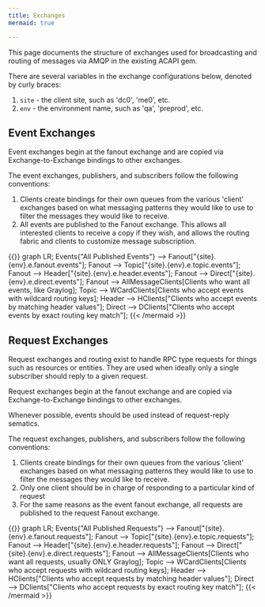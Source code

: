 ```yaml
---
title: Exchanges
mermaid: true

---
```


This page documents the structure of exchanges used for broadcasting and routing of messages via AMQP in the existing ACAPI gem.

There are several variables in the exchange configurations below, denoted by curly braces:
1. `site` - the client site, such as 'dc0', 'me0', etc.
2. `env` - the environment name, such as 'qa', 'preprod', etc.

## Event Exchanges

Event exchanges begin at the fanout exchange and are copied via Exchange-to-Exchange bindings to other exchanges.

The event exchanges, publishers, and subscribers follow the following conventions:
1. Clients create bindings for their own queues from the various 'client' exchanges based on what messaging patterns they would like to use to filter the messages they would like to receive.
2. All events are published to the Fanout exchange.  This allows all interested clients to receive a copy if they wish, and allows the routing fabric and clients to customize message subscription.

{{<mermaid align="left">}}
graph LR;
  Events{"All Published Events"} --> Fanout["{site}.{env}.e.fanout.events"];
  Fanout --> Topic["{site}.{env}.e.topic.events"];
  Fanout --> Header["{site}.{env}.e.header.events"];
  Fanout --> Direct["{site}.{env}.e.direct.events"];
  Fanout --> AllMessageClients[Clients who want all events, like Graylog];
  Topic --> WCardClients[Clients who accept events with wildcard routing keys];
  Header --> HClients["Clients who accept events by matching header values"];
  Direct --> DClients["Clients who accept events by exact routing key match"];
{{< /mermaid >}}

## Request Exchanges

Request exchanges and routing exist to handle RPC type requests for things such as resources or entities.  They are used when ideally only a single subscriber should reply to a given request.

Request exchanges begin at the fanout exchange and are copied via Exchange-to-Exchange bindings to other exchanges.

Whenever possible, events should be used instead of request-reply sematics.

The request exchanges, publishers, and subscribers follow the following conventions:
1. Clients create bindings for their own queues from the various 'client' exchanges based on what messaging patterns they would like to use to filter the messages they would like to receive.
2. Only one client should be in charge of responding to a particular kind of request
3. For the same reasons as the event fanout exchange, all requests are published to the request Fanout exchange.

{{<mermaid align="left">}}
graph LR;
  Events{"All Published Requests"} --> Fanout["{site}.{env}.e.fanout.requests"];
  Fanout --> Topic["{site}.{env}.e.topic.requests"];
  Fanout --> Header["{site}.{env}.e.header.requests"];
  Fanout --> Direct["{site}.{env}.e.direct.requests"];
  Fanout --> AllMessageClients[Clients who want all requests, usually ONLY Graylog];
  Topic --> WCardClients[Clients who accept requests with wildcard routing keys];
  Header --> HClients["Clients who accept requests by matching header values"];
  Direct --> DClients["Clients who accept requests by exact routing key match"];
{{< /mermaid >}}
